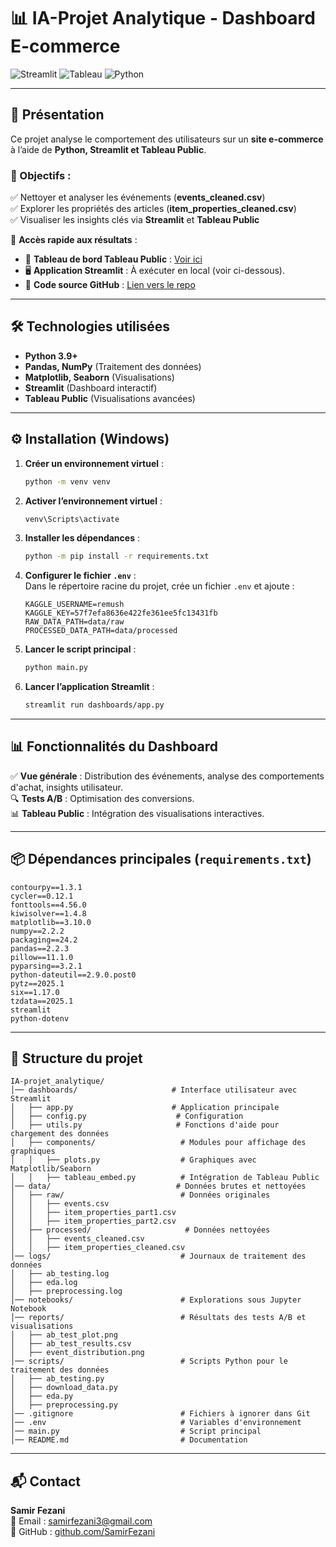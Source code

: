 # 📊 IA-Projet Analytique - Dashboard E-commerce  

![Streamlit](https://img.shields.io/badge/Streamlit-FF4B4B?style=for-the-badge&logo=streamlit&logoColor=white)
![Tableau](https://img.shields.io/badge/Tableau-E97627?style=for-the-badge&logo=tableau&logoColor=white)
![Python](https://img.shields.io/badge/Python-3776AB?style=for-the-badge&logo=python&logoColor=white)

---

## 🚀 Présentation  
Ce projet analyse le comportement des utilisateurs sur un **site e-commerce** à l’aide de **Python, Streamlit et Tableau Public**.  

### 🎯 Objectifs :  
✅ Nettoyer et analyser les événements (**events_cleaned.csv**)  
✅ Explorer les propriétés des articles (**item_properties_cleaned.csv**)  
✅ Visualiser les insights clés via **Streamlit** et **Tableau Public**  

📌 **Accès rapide aux résultats** :  
- 🔗 **Tableau de bord Tableau Public** : [Voir ici](https://public.tableau.com/app/profile/samir.fezani/vizzes)  
- 🖥️ **Application Streamlit** : À exécuter en local (voir ci-dessous).  
- 📂 **Code source GitHub** : [Lien vers le repo](https://github.com/SamirFezani/IA-projet_analytique)  

---

## 🛠️ Technologies utilisées  
- **Python 3.9+**  
- **Pandas, NumPy** (Traitement des données)  
- **Matplotlib, Seaborn** (Visualisations)  
- **Streamlit** (Dashboard interactif)  
- **Tableau Public** (Visualisations avancées)  

---

## ⚙️ Installation (Windows)  

1. **Créer un environnement virtuel** :  
    ```sh
    python -m venv venv
    ```  
2. **Activer l’environnement virtuel** :  
    ```sh
    venv\Scripts\activate
    ```  
3. **Installer les dépendances** :  
    ```sh
    python -m pip install -r requirements.txt
    ```  
4. **Configurer le fichier `.env`** :  
    Dans le répertoire racine du projet, crée un fichier `.env` et ajoute :  
    ```env
    KAGGLE_USERNAME=remush
    KAGGLE_KEY=57f7efa8636e422fe361ee5fc13431fb
    RAW_DATA_PATH=data/raw
    PROCESSED_DATA_PATH=data/processed
    ```  
5. **Lancer le script principal** :  
    ```sh
    python main.py
    ```  
6. **Lancer l’application Streamlit** :  
    ```sh
    streamlit run dashboards/app.py
    ```  

---

## 📊 Fonctionnalités du Dashboard  
✅ **Vue générale** : Distribution des événements, analyse des comportements d'achat, insights utilisateur.  
🔍 **Tests A/B** : Optimisation des conversions.  
📊 **Tableau Public** : Intégration des visualisations interactives.  

---

## 📦 Dépendances principales (`requirements.txt`)  
```plaintext
contourpy==1.3.1
cycler==0.12.1
fonttools==4.56.0
kiwisolver==1.4.8
matplotlib==3.10.0
numpy==2.2.2
packaging==24.2
pandas==2.2.3
pillow==11.1.0
pyparsing==3.2.1
python-dateutil==2.9.0.post0
pytz==2025.1
six==1.17.0
tzdata==2025.1
streamlit
python-dotenv
```

---

## 📂 Structure du projet  
```plaintext
IA-projet_analytique/
│── dashboards/                     # Interface utilisateur avec Streamlit
│   ├── app.py                      # Application principale
│   ├── config.py                    # Configuration
│   ├── utils.py                     # Fonctions d'aide pour chargement des données
│   ├── components/                   # Modules pour affichage des graphiques
│   │   ├── plots.py                  # Graphiques avec Matplotlib/Seaborn
│   │   ├── tableau_embed.py          # Intégration de Tableau Public
│── data/                            # Données brutes et nettoyées
│   ├── raw/                          # Données originales
│   │   ├── events.csv
│   │   ├── item_properties_part1.csv
│   │   ├── item_properties_part2.csv
│   ├── processed/                     # Données nettoyées
│   │   ├── events_cleaned.csv
│   │   ├── item_properties_cleaned.csv
│── logs/                             # Journaux de traitement des données
│   ├── ab_testing.log
│   ├── eda.log
│   ├── preprocessing.log
│── notebooks/                        # Explorations sous Jupyter Notebook
│── reports/                          # Résultats des tests A/B et visualisations
│   ├── ab_test_plot.png
│   ├── ab_test_results.csv
│   ├── event_distribution.png
│── scripts/                          # Scripts Python pour le traitement des données
│   ├── ab_testing.py
│   ├── download_data.py
│   ├── eda.py
│   ├── preprocessing.py
│── .gitignore                        # Fichiers à ignorer dans Git
│── .env                              # Variables d'environnement
│── main.py                           # Script principal
│── README.md                         # Documentation
```

---

## 📬 Contact  
**Samir Fezani**  
📧 Email : [samirfezani3@gmail.com](mailto:samirfezani3@gmail.com)  
🔗 GitHub : [github.com/SamirFezani](https://github.com/SamirFezani)  

